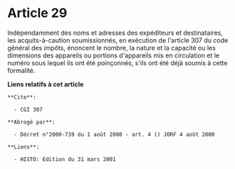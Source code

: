 # Article 29

Indépendamment des noms et adresses des expéditeurs et destinataires, les acquits-à-caution soumissionnés, en exécution de
l'article 307 du code général des impôts, énoncent le nombre, la nature et la capacité ou les dimensions des appareils ou
portions d'appareils mis en circulation et le numéro sous lequel ils ont été poinçonnés, s'ils ont été déjà soumis à cette
formalité.

**Liens relatifs à cet article**

	**Cite**:

	  - CGI 307

	**Abrogé par**:

	  - Décret n°2000-739 du 1 août 2000 - art. 4 () JORF 4 août 2000

	**Liens**:

	  - HISTO: Edition du 31 mars 2001
